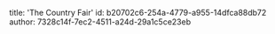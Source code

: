 title: 'The Country Fair'
id: b20702c6-254a-4779-a955-14dfca88db72
author: 7328c14f-7ec2-4511-a24d-29a1c5ce23eb
